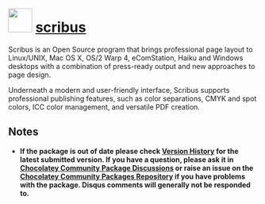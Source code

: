 # <img src="https://cdn.jsdelivr.net/gh/chocolatey-community/chocolatey-packages@c60e11994d4e9da90e4e5a974f54e284b8d92823/icons/scribus.svg" width="48" height="48"/> [scribus](https://chocolatey.org/packages/scribus)


Scribus is an Open Source program that brings professional page layout to Linux/UNIX, Mac OS X, OS/2 Warp 4, eComStation, Haiku and Windows desktops with a combination of press-ready output and new approaches to page design.

Underneath a modern and user-friendly interface, Scribus supports professional publishing features, such as color separations, CMYK and spot colors, ICC color management, and versatile PDF creation.

## Notes

- **If the package is out of date please check [Version History](#versionhistory) for the latest submitted version. If you have a question, please ask it in [Chocolatey Community Package Discussions](https://github.com/chocolatey-community/chocolatey-packages/discussions) or raise an issue on the [Chocolatey Community Packages Repository](https://github.com/chocolatey-community/chocolatey-packages/issues) if you have problems with the package. Disqus comments will generally not be responded to.**
